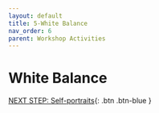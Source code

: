 ```yaml
---
layout: default
title: 5-White Balance
nav_order: 6
parent: Workshop Activities
---
```

# White Balance


[NEXT STEP: Self-portraits](self-portraits.html){: .btn .btn-blue }
